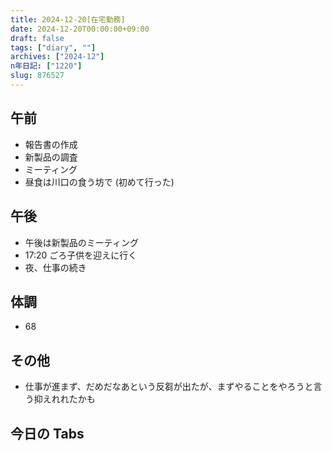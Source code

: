 ```yaml
---
title: 2024-12-20[在宅勤務]
date: 2024-12-20T00:00:00+09:00
draft: false
tags: ["diary", ""]
archives: ["2024-12"]
n年日記: ["1220"]
slug: 876527
---
```


## 午前

- 報告書の作成
- 新製品の調査
- ミーティング
- 昼食は川口の食う坊で (初めて行った)

## 午後

- 午後は新製品のミーティング
- 17:20 ごろ子供を迎えに行く
- 夜、仕事の続き

## 体調

- 68

## その他

- 仕事が進まず、だめだなあという反芻が出たが、まずやることをやろうと言う抑えれれたかも

## 今日の Tabs
